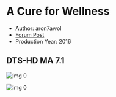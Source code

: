 # A Cure for Wellness

* Author: aron7awol
* [Forum Post](https://www.avsforum.com/threads/bass-eq-for-filtered-movies.2995212/post-57625976)
* Production Year: 2016

## DTS-HD MA 7.1

![img 0](https://i.imgur.com/V4fYpvv.jpg)

![img 0](https://i.imgur.com/iuYVmlJ.jpg)

